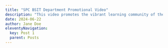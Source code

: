 ```yaml
---
title: "SPC BSIT Department Promotional Video"
description: "This video promotes the vibrant learning community of the IT department."
date: 2024-06-22
author: Jane Doe
eleventyNavigation:
  key: Post 1
  parent: Posts
---
```

